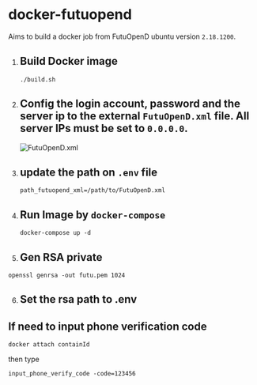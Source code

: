 # docker-futuopend
Aims to build a docker job from FutuOpenD ubuntu version `2.18.1200`. 


1. ## Build Docker image
    `./build.sh` 

2. ## Config the login account, password and the server ip to the external `FutuOpenD.xml` file. All server IPs must be set to `0.0.0.0`.

    ![FutuOpenD.xml](https://github.com/hungchai/docker-futuopend/blob/master/sample.png)

3. ## update the path on `.env` file
    `path_futuopend_xml=/path/to/FutuOpenD.xml`

4. ## Run Image by `docker-compose`
    ```
    docker-compose up -d
    ```
5. ## Gen RSA private
```
openssl genrsa -out futu.pem 1024
```

6. ## Set the rsa path to .env


## If need to input phone verification code
```
docker attach containId
```
then type
```
input_phone_verify_code -code=123456
```

